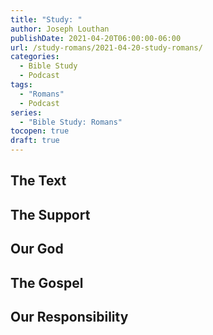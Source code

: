 ```yaml
---
title: "Study: "
author: Joseph Louthan
publishDate: 2021-04-20T06:00:00-06:00
url: /study-romans/2021-04-20-study-romans/
categories:
  - Bible Study
  - Podcast
tags:
  - "Romans"
  - Podcast
series:
  - "Bible Study: Romans"
tocopen: true
draft: true
---
```

## The Text

## The Support

## Our God

## The Gospel

## Our Responsibility

